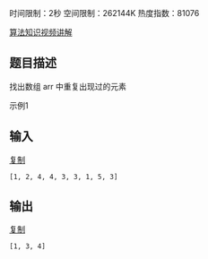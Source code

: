 时间限制：2秒 空间限制：262144K 热度指数：81076

[ 算法知识视频讲解](https://www.nowcoder.com/courses/semester/2018algorithm-higher)

## 题目描述

找出数组 arr 中重复出现过的元素

示例1

## 输入

[复制](javascript:void(0);)

```
[1, 2, 4, 4, 3, 3, 1, 5, 3]
```

## 输出

[复制](javascript:void(0);)

```
[1, 3, 4]
```